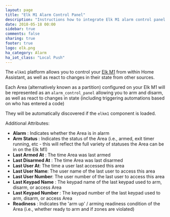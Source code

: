 ```yaml
---
layout: page
title: "Elk M1 Alarm Control Panel"
description: "Instructions how to integrate Elk M1 alarm control panel into Home Assistant."
date: 2018-05-18 00:00
sidebar: true
comments: false
sharing: true
footer: true
logo: elk.png
ha_category: Alarm
ha_iot_class: "Local Push"
---
```


The `elkm1` platform allows you to control your [Elk M1](https://www.elkproducts.com/m1_controls.html) from within Home Assistant, as well as react to changes in their state from other sources.

Each Area (alternatively known as a partition) configured on your Elk M1 will be represented as an `alarm_control_panel` allowing you to arm and disarm, as well as react to changes in state (including triggering automations based on who has entered a code)

They will be automatically discovered if the `elkm1` component is loaded.

Additional Attributes:
- **Alarm** : Indicates whether the Area is in alarm
- **Arm Status** : Indicates the status of the Area (i.e., armed, exit timer running, etc - this will reflect the full variety of statuses the Area can be in on the Elk M1)
- **Last Armed At** : The time Area was last armed
- **Last Disarmed At** : The time Area was last disarmed
- **Last User At**: The time a user last accessed this area
- **Last User Name**: The user name of the last user to access this area
- **Last User Number**: The user number of the last user to access this area
- **Last Keypad Name** : The keypad name of the last keypad used to arm, disarm, or access Area
- **Last Keypad Number** : The keypad number of the last keypad used to arm, disarm, or access Area
- **Readiness** : Indicates the 'arm up' / arming readiness condition of the Area (i.e., whether ready to arm and if zones are violated)